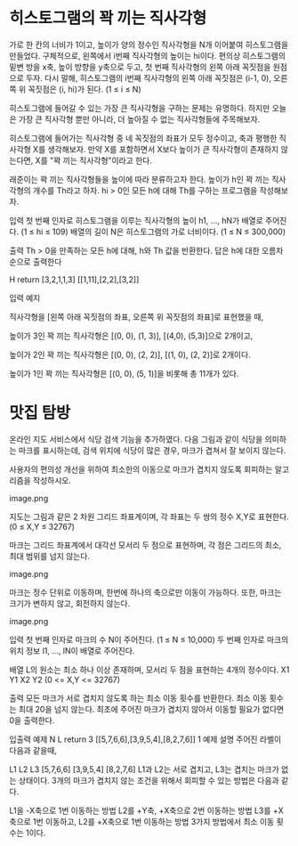 
# 히스토그램의 꽉 끼는 직사각형

가로 한 칸의 너비가 1이고, 높이가 양의 정수인 직사각형을 N개 이어붙여 히스토그램을 만들었다. 구체적으로, 왼쪽에서 i번째 직사각형의 높이는 hi이다. 편의상 히스토그램의 밑변 방을 x축, 높이 방향을 y축으로 두고, 첫 번째 직사각형의 왼쪽 아래 꼭짓점을 원점으로 두자. 다시 말해, 히스토그램의 i번째 직사각형의 왼쪽 아래 꼭짓점은 (i-1, 0), 오른쪽 위 꼭짓점은 (i, hi)가 된다. (1 ≤ i ≤ N)

히스토그램에 들어갈 수 있는 가장 큰 직사각형을 구하는 문제는 유명하다. 하지만 오늘은 가장 큰 직사각형 뿐만 아니라, 더 높아질 수 없는 직사각형들에 주목해보자.

히스토그램에 들어가는 직사각형 중 네 꼭짓점의 좌표가 모두 정수이고, 축과 평행한 직사각형 X를 생각해보자. 만약 X를 포함하면서 X보다 높이가 큰 직사각형이 존재하지 않는다면, X를 "꽉 끼는 직사각형"이라고 한다.

래준이는 꽉 끼는 직사각형들을 높이에 따라 분류하고자 한다. 높이가 h인 꽉 끼는 직사각형의 개수를 Th라고 하자. hi > 0인 모든 h에 대해 Th를 구하는 프로그램을 작성해보자.

입력
첫 번째 인자로 히스토그램을 이루는 직사각형의 높이 h1, …, hN가 배열로 주어진다. (1 ≤ hi ≤ 109)
배열의 길이 N은 히스토그램의 가로 너비이다. (1 ≤ N ≤ 300,000)

출력
Th > 0을 만족하는 모든 h에 대해, h와 Th 값을 반환한다.
답은 h에 대한 오름차순으로 출력한다

H	return
[3,2,1,1,3]	[[1,11],[2,2],[3,2]]

입력 예지

직사각형을 [왼쪽 아래 꼭짓점의 좌표, 오른쪽 위 꼭짓점의 좌표]로 표현했을 때,

높이가 3인 꽉 끼는 직사각형은 [(0, 0), (1, 3)], [(4,0), (5,3)]으로 2개이고,

높이가 2인 꽉 끼는 직사각형은 [(0, 0), (2, 2)], [(1, 0), (2, 2)]로 2개이다.

높이가 1인 꽉 끼는 직사각형은 [(0, 0), (5, 1)]을 비롯해 총 11개가 있다.

# 맛집 탐방
온라인 지도 서비스에서 식당 검색 기능을 추가하였다. 다음 그림과 같이 식당을 의미하는 마크를 표시하는데, 검색 위치에 식당이 많은 경우, 마크가 겹쳐서 잘 보이지 않는다.

사용자의 편의성 개선을 위하여 최소한의 이동으로 마크가 겹치지 않도록 회피하는 알고리즘을 작성하시오.

image.png

지도는 그림과 같은 2 차원 그리드 좌표계이며, 각 좌표는 두 쌍의 정수 X,Y로 표현한다. (0 ≤ X,Y ≤ 32767)

마크는 그리드 좌표계에서 대각선 모서리 두 점으로 표현하며, 각 점은 그리드의 최소, 최대 범위를 넘지 않는다.

image.png

마크는 정수 단위로 이동하며, 한번에 하나의 축으로만 이동이 가능하다. 또한, 마크는 크기가 변하지 않고, 회전하지 않는다.

image.png

입력
첫 번째 인자로 마크의 수 N이 주어진다. (1 ≤ N ≤ 10,000) 두 번째 인자로 마크의 위치 정보 l1, …, lN이 배열로 주어진다.

배열 L의 원소는 최소 하나 이상 존재하며, 모서리 두 점을 표현하는 4개의 정수이다. X1 Y1 X2 Y2 (0 <= X,Y <= 32767)

출력
모든 마크가 서로 겹치지 않도록 하는 최소 이동 횟수를 반환한다.
최소 이동 횟수는 최대 20을 넘지 않는다.
최초에 주어진 마크가 겹치지 않아서 이동할 필요가 없다면 0을 출력한다.

입출력 예제
N	L	return
3	[[5,7,6,6],[3,9,5,4],[8,2,7,6]]	1
예제 설명
주어진 라벨이 다음과 같을때,

L1	L2	L3
[5,7,6,6]	[3,9,5,4]	[8,2,7,6]
L1과 L2는 서로 겹치고, L3는 겹치는 마크가 없는 상태이다. 3개의 마크가 겹치지 않는 조건을 위해서 회피할 수 있는 방법은 다음과 같다.

L1을 -X축으로 1번 이동하는 방법
L2를 +Y축, +X축으로 2번 이동하는 방법
L3를 +X축으로 1번 이동하고, L2를 +X축으로 1번 이동하는 방법
3가지 방법에서 최소 이동 횟수는 1이다.